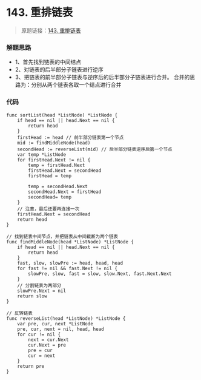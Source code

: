 # 143. 重排链表

> 原题链接：[143. 重排链表](https://leetcode-cn.com/problems/reorder-list/)

### 解题思路
* 1、首先找到链表的中间结点
* 2、对链表的后半部分子链表进行逆序
* 3、把链表的前半部分子链表与逆序后的后半部分子链表进行合并。
合并的思路为：分别从两个链表各取一个结点进行合并

### 代码
```golang
func sortList(head *ListNode) *ListNode {
	if head == nil || head.Next == nil {
		return head
	}
	firstHead := head // 前半部分链表第一个节点
	mid := findMiddleNode(head)
	secondHead := reverseList(mid) // 后半部分链表逆序后第一个节点
	var temp *ListNode
	for firstHead.Next != nil {
		temp = firstHead.Next
		firstHead.Next = secondHead
		firstHead = temp

		temp = secondHead.Next
		secondHead.Next = firstHead
		secondHead= temp
	}
	// 注意，最后还要再连接一次
	firstHead.Next = secondHead
	return head
}

// 找到链表中间节点，并把链表从中间截断为两个链表
func findMiddleNode(head *ListNode) *ListNode {
	if head == nil || head.Next == nil {
		return head
	}
	fast, slow, slowPre := head, head, head
	for fast != nil && fast.Next != nil {
		slowPre, slow, fast = slow, slow.Next, fast.Next.Next
	}
	// 分割链表为两部分
	slowPre.Next = nil
	return slow
}

// 反转链表
func reverseList(head *ListNode) *ListNode {
	var pre, cur, next *ListNode
	pre, cur, next = nil, head, head
	for cur != nil {
		next = cur.Next
		cur.Next = pre
		pre = cur
		cur = next
	}
	return pre
}
```